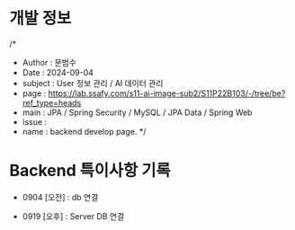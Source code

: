 # 개발 정보

/\*

-   Author : 문범수
-   Date : 2024-09-04
-   subject : User 정보 관리 / AI 데이터 관리
-   page : https://lab.ssafy.com/s11-ai-image-sub2/S11P22B103/-/tree/be?ref_type=heads
-   main : JPA / Spring Security / MySQL / JPA Data / Spring Web
-   issue :
-   name : backend develop page.
    \*/

# Backend 특이사항 기록

-   0904 [오전] : db 연결

-   0919 [오후] : Server DB 연결
